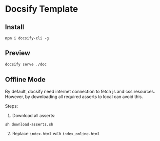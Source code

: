 # Docsify Template


## Install

```
npm i docsify-cli -g
```

## Preview
```bash
docsify serve ./doc
```

## Offline Mode

By default, docsify need internet connection to fetch js and css resources. However, by downloading all required asserts to local can avoid this.

Steps:
1. Download all asserts:
```shell
sh download-asserts.sh
```
2. Replace `index.html` with `index_online.html`
